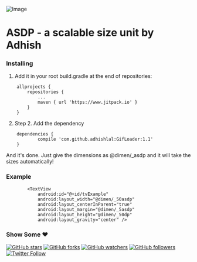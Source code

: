 ![Image](/asdpbanner.png)

# ASDP - a scalable size unit by Adhish

### Installing

1) Add it in your root build.gradle at the end of repositories:
```
	allprojects {
		repositories {
			...
			maven { url 'https://www.jitpack.io' }
		}
	}
```

2) Step 2. Add the dependency
```
	dependencies {
	        compile 'com.github.adhishlal:GifLoader:1.1'
	}
```
And it's done. Just give the dimensions as @dimen/_<your value>asdp and it will take the sizes automatically!

### Example
```
        <TextView
            android:id="@+id/tvExample"
            android:layout_width="@dimen/_50asdp"
            android:layout_centerInParent="true"
            android:layout_margin="@dimen/_5asdp"
            android:layout_height="@dimen/_50dp"
            android:layout_gravity="center" />
```

### Show Some :heart:
[![GitHub stars](https://img.shields.io/github/stars/badges/shields.svg?style=social&label=Star)](https://github.com/adhishlal/asdp)
[![GitHub forks](https://img.shields.io/github/forks/badges/shields.svg?style=social&label=Fork)](https://github.com/adhishlal/asdp/fork)
[![GitHub watchers](https://img.shields.io/github/watchers/badges/shields.svg?style=social&label=Watch)](https://github.com/adhishlal/asdp) 
[![GitHub followers](https://img.shields.io/github/followers/espadrine.svg?style=social&label=Follow)](https://github.com/adhishlal/)
[![Twitter Follow](https://img.shields.io/twitter/follow/espadrine.svg?style=social&label=Follow)](https://twitter.com/er_adhish)
